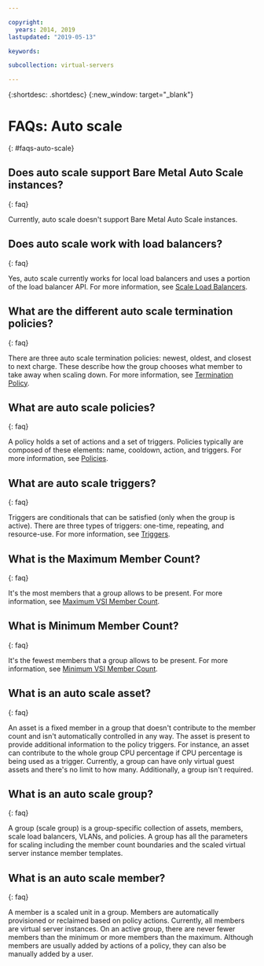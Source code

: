 ```yaml
---

copyright:
  years: 2014, 2019
lastupdated: "2019-05-13"

keywords:

subcollection: virtual-servers

---
```


{:shortdesc: .shortdesc}
{:new_window: target="_blank"}

# FAQs: Auto scale
{: #faqs-auto-scale}

## Does auto scale support Bare Metal Auto Scale instances?
{: faq}

Currently, auto scale doesn't support Bare Metal Auto Scale instances.

## Does auto scale work with load balancers?
{: faq}

Yes, auto scale currently works for local load balancers and uses a portion of the load balancer API. For more information, see [Scale Load Balancers](/docs/vsi?topic=virtual-servers-auto-scale-terminology).

## What are the different auto scale termination policies?
{: faq}

There are three auto scale termination policies: newest, oldest, and closest to next charge. These describe how the group chooses what member to take away when scaling down. For more information, see [Termination Policy](/docs/vsi?topic=virtual-servers-auto-scale-terminology).

## What are auto scale policies?
{: faq}

A policy holds a set of actions and a set of triggers. Policies typically are composed of these elements: name, cooldown, action, and triggers. For more information, see [Policies](/docs/vsi?topic=virtual-servers-auto-scale-terminology).

## What are auto scale triggers?
{: faq}

Triggers are conditionals that can be satisfied (only when the group is active). There are three types of triggers: one-time, repeating, and resource-use. For more information, see [Triggers](/docs/vsi?topic=virtual-servers-auto-scale-terminology).

## What is the Maximum Member Count?
{: faq}

It's the most members that a group allows to be present. For more information, see [Maximum VSI Member Count](/docs/vsi?topic=virtual-servers-auto-scale-terminology).

## What is Minimum Member Count?
{: faq}

It's the fewest members that a group allows to be present. For more information, see [Minimum VSI Member Count](/docs/vsi?topic=virtual-servers-auto-scale-terminology).

## What is an auto scale asset?
{: faq}

An asset is a fixed member in a group that doesn't contribute to the member count and isn't automatically controlled in any way. The asset is present to provide additional information to the policy triggers. For instance, an asset can contribute to the whole group CPU percentage if CPU percentage is being used as a trigger. Currently, a group can have only  virtual guest assets and there's no limit to how many. Additionally, a group isn't required.

## What is an auto scale group?
{: faq}

A group (scale group) is a group-specific collection of assets, members, scale load balancers, VLANs, and policies. A group has all the parameters for scaling including the member count boundaries and the scaled virtual server instance member templates.

## What is an auto scale member?
{: faq}

A member is a scaled unit in a group. Members are automatically provisioned or reclaimed based on policy actions. Currently, all members are virtual server instances. On an active group, there are never fewer members than the minimum or more members than the maximum. Although members are usually added by actions of a policy, they can also be manually added by a user.
